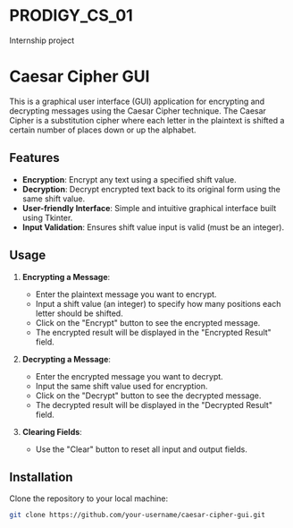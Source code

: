 # PRODIGY_CS_01
Internship project 
# Caesar Cipher GUI

This is a graphical user interface (GUI) application for encrypting and decrypting messages using the Caesar Cipher technique. The Caesar Cipher is a substitution cipher where each letter in the plaintext is shifted a certain number of places down or up the alphabet.

## Features

- **Encryption**: Encrypt any text using a specified shift value.
- **Decryption**: Decrypt encrypted text back to its original form using the same shift value.
- **User-friendly Interface**: Simple and intuitive graphical interface built using Tkinter.
- **Input Validation**: Ensures shift value input is valid (must be an integer).

## Usage

1. **Encrypting a Message**:
   - Enter the plaintext message you want to encrypt.
   - Input a shift value (an integer) to specify how many positions each letter should be shifted.
   - Click on the "Encrypt" button to see the encrypted message.
   - The encrypted result will be displayed in the "Encrypted Result" field.

2. **Decrypting a Message**:
   - Enter the encrypted message you want to decrypt.
   - Input the same shift value used for encryption.
   - Click on the "Decrypt" button to see the decrypted message.
   - The decrypted result will be displayed in the "Decrypted Result" field.

3. **Clearing Fields**:
   - Use the "Clear" button to reset all input and output fields.

## Installation

Clone the repository to your local machine:

```bash
git clone https://github.com/your-username/caesar-cipher-gui.git
